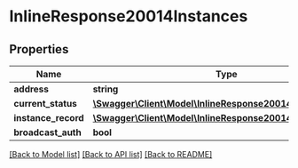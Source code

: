 # InlineResponse20014Instances

## Properties
Name | Type | Description | Notes
------------ | ------------- | ------------- | -------------
**address** | **string** |  | [optional] 
**current_status** | [**\Swagger\Client\Model\InlineResponse20014CurrentStatus**](InlineResponse20014CurrentStatus.md) |  | [optional] 
**instance_record** | [**\Swagger\Client\Model\InlineResponse20014InstanceRecord**](InlineResponse20014InstanceRecord.md) |  | [optional] 
**broadcast_auth** | **bool** |  | [optional] 

[[Back to Model list]](../../README.md#documentation-for-models) [[Back to API list]](../../README.md#documentation-for-api-endpoints) [[Back to README]](../../README.md)

